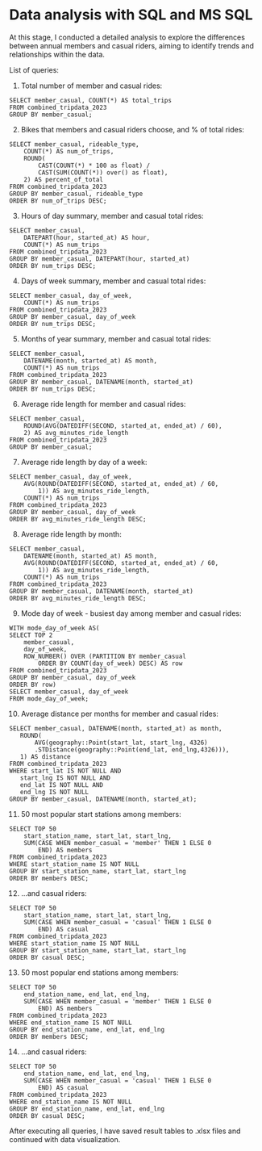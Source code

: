 # Data analysis with SQL and MS SQL
At this stage, I conducted a detailed analysis to explore the differences between annual members and casual riders, aiming to identify trends and relationships within the data. 

List of queries:

1. Total number of member and casual rides:
```
SELECT member_casual, COUNT(*) AS total_trips
FROM combined_tripdata_2023
GROUP BY member_casual;
```
2. Bikes that members and casual riders choose, and % of total rides:
```
SELECT member_casual, rideable_type, 
    COUNT(*) AS num_of_trips, 
    ROUND(
        CAST(COUNT(*) * 100 as float) / 
        CAST(SUM(COUNT(*)) over() as float), 
    2) AS percent_of_total
FROM combined_tripdata_2023
GROUP BY member_casual, rideable_type
ORDER BY num_of_trips DESC;
```
3. Hours of day summary, member and casual total rides:
```
SELECT member_casual, 
    DATEPART(hour, started_at) AS hour, 
    COUNT(*) AS num_trips
FROM combined_tripdata_2023
GROUP BY member_casual, DATEPART(hour, started_at)
ORDER BY num_trips DESC;
```
4. Days of week summary, member and casual total rides:
```
SELECT member_casual, day_of_week, 
    COUNT(*) AS num_trips
FROM combined_tripdata_2023
GROUP BY member_casual, day_of_week
ORDER BY num_trips DESC;
```
5. Months of year summary, member and casual total rides:
```
SELECT member_casual, 
    DATENAME(month, started_at) AS month, 
    COUNT(*) AS num_trips
FROM combined_tripdata_2023
GROUP BY member_casual, DATENAME(month, started_at)
ORDER BY num_trips DESC;
```
6. Average ride length for member and casual rides:
```
SELECT member_casual, 
    ROUND(AVG(DATEDIFF(SECOND, started_at, ended_at) / 60), 
    2) AS avg_minutes_ride_length
FROM combined_tripdata_2023
GROUP BY member_casual;
```
7. Average ride length by day of a week:
```
SELECT member_casual, day_of_week, 
    AVG(ROUND(DATEDIFF(SECOND, started_at, ended_at) / 60,
        1)) AS avg_minutes_ride_length, 
    COUNT(*) AS num_trips
FROM combined_tripdata_2023
GROUP BY member_casual, day_of_week
ORDER BY avg_minutes_ride_length DESC;
```
8. Average ride length by month:
```
SELECT member_casual, 
    DATENAME(month, started_at) AS month, 
    AVG(ROUND(DATEDIFF(SECOND, started_at, ended_at) / 60, 
        1)) AS avg_minutes_ride_length, 
    COUNT(*) AS num_trips
FROM combined_tripdata_2023
GROUP BY member_casual, DATENAME(month, started_at)
ORDER BY avg_minutes_ride_length DESC;
```
9. Mode day of week - busiest day among member and casual rides:
```
WITH mode_day_of_week AS(
SELECT TOP 2
    member_casual,
    day_of_week,
    ROW_NUMBER() OVER (PARTITION BY member_casual 
        ORDER BY COUNT(day_of_week) DESC) AS row
FROM combined_tripdata_2023
GROUP BY member_casual, day_of_week
ORDER BY row)
SELECT member_casual, day_of_week
FROM mode_day_of_week;
```
10. Average distance per months for member and casual rides:
 ```
SELECT member_casual, DATENAME(month, started_at) as month,
    ROUND(
        AVG(geography::Point(start_lat, start_lng, 4326)
        .STDistance(geography::Point(end_lat, end_lng,4326))),
    1) AS distance
FROM combined_tripdata_2023
WHERE start_lat IS NOT NULL AND 
    start_lng IS NOT NULL AND 
    end_lat IS NOT NULL AND 
    end_lng IS NOT NULL
GROUP BY member_casual, DATENAME(month, started_at);
```
11. 50 most popular start stations among members:
```
SELECT TOP 50 
    start_station_name, start_lat, start_lng,
    SUM(CASE WHEN member_casual = 'member' THEN 1 ELSE 0 
        END) AS members
FROM combined_tripdata_2023
WHERE start_station_name IS NOT NULL
GROUP BY start_station_name, start_lat, start_lng
ORDER BY members DESC;
```
12. ...and casual riders:
```
SELECT TOP 50 
    start_station_name, start_lat, start_lng,
    SUM(CASE WHEN member_casual = 'casual' THEN 1 ELSE 0 
        END) AS casual
FROM combined_tripdata_2023
WHERE start_station_name IS NOT NULL
GROUP BY start_station_name, start_lat, start_lng
ORDER BY casual DESC;
```
13. 50 most popular end stations among members:
```
SELECT TOP 50 
    end_station_name, end_lat, end_lng,
    SUM(CASE WHEN member_casual = 'member' THEN 1 ELSE 0 
        END) AS members
FROM combined_tripdata_2023
WHERE end_station_name IS NOT NULL
GROUP BY end_station_name, end_lat, end_lng
ORDER BY members DESC;
```
14. ...and casual riders:
```
SELECT TOP 50 
    end_station_name, end_lat, end_lng,
    SUM(CASE WHEN member_casual = 'casual' THEN 1 ELSE 0 
        END) AS casual
FROM combined_tripdata_2023
WHERE end_station_name IS NOT NULL
GROUP BY end_station_name, end_lat, end_lng
ORDER BY casual DESC;
```

After executing all queries, I have saved result tables to .xlsx files and continued with data visualization.






